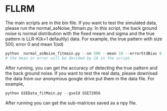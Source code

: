 # FLLRM
The main scripts are in the bin file. If you want to test the simulated data, please run the normal_asNoise_fitmain.py. In this script, the  back ground noise is normal distribution with the fixed meam and sigma and the true pattern is LLR-K(k=1 defaultly) data. For example,
the true pattern with size 500, error 0 and mean 1(sd)
```python
python  normal_asNoise_fitmain.py --xn 500 --mean 10 --errorStdBias 0 
# the mean or error will be devided by 10 in the script.
```
After running, you can get the accuracy of detecting the true pattern and the back ground noise.
If you want to test the real data, please download the data from our anonymous google drive  put them in the data file. For example, 
```python
python GSEData_fitMain.py --gseId GSE72056
```
After running you can get the sub-matrices saved as a npy file.
